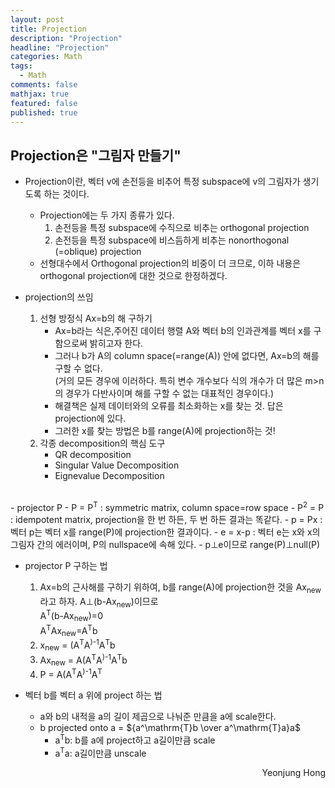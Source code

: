 ```yaml
---
layout: post
title: Projection
description: "Projection"
headline: "Projection"
categories: Math
tags: 
  - Math
comments: false
mathjax: true
featured: false
published: true
---
```


## Projection은 "그림자 만들기" 

- Projection이란, 벡터 v에 손전등을 비추어 특정 subspace에 v의 그림자가 생기도록 하는 것이다.
	- Projection에는 두 가지 종류가 있다.
		1. 손전등을 특정 subspace에 수직으로 비추는 orthogonal projection
		2. 손전등을 특정 subspace에 비스듬하게 비추는 nonorthogonal (=oblique) projection 	
   - 선형대수에서 Orthogonal projection의 비중이 더 크므로, 이하 내용은 orthogonal projection에 대한 것으로 한정하겠다. 
	

- projection의 쓰임
	1. 선형 방정식 Ax=b의 해 구하기
		- Ax=b라는 식은,주어진 데이터 행렬 A와 벡터 b의 인과관계를 벡터 x를 구함으로써 밝히고자 한다. 
		- 그러나 b가 A의 column space(=range(A)) 안에 없다면, Ax=b의 해를 구할 수 없다. <br>
		  (거의 모든 경우에 이러하다. 특히 변수 개수보다 식의 개수가 더 많은 m>n의 경우가 다반사이며 해를 구할 수 없는 대표적인 경우이다.)
		- 해결책은 실제 데이터와의 오류를 최소화하는 x를 찾는 것. 답은 projection에 있다.
		- 그러한 x를 찾는 방법은 b를 range(A)에 projection하는 것!
	2. 각종 decomposition의 핵심 도구
		- QR decomposition 
		- Singular Value Decomposition
		- Eignevalue Decomposition
<br>
- projector P
	- P = P<sup>T</sup> : symmetric matrix, column space=row space
	- P<sup>2</sup> = P : idempotent matrix, projection을 한 번 하든, 두 번 하든 결과는 똑같다. 
	- p = Px : 벡터 p는 벡터 x를 range(P)에 projection한 결과이다.
	- e = x-p : 벡터 e는 x와 x의 그림자 간의 에러이며, P의 nullspace에 속해 있다. 
	- p&perp;e이므로 range(P)&perp;null(P)

<br>

- projector P 구하는 법
  1. Ax=b의 근사해를 구하기 위하여, b를 range(A)에 projection한 것을 Ax<sub>new</sub>라고 하자. A&perp;(b-Ax<sub>new</sub>)이므로 <br>
     A<sup>T</sup>(b-Ax<sub>new</sub>)=0<br>
     A<sup>T</sup>Ax<sub>new</sub>=A<sup>T</sup>b
  2. x<sub>new</sub> = (A<sup>T</sup>A<sup>)-1</sup>A<sup>T</sup>b
  3. Ax<sub>new</sub> = A(A<sup>T</sup>A<sup>)-1</sup>A<sup>T</sup>b
  4. P = A(A<sup>T</sup>A<sup>)-1</sup>A<sup>T</sup>

- 벡터 b를 벡터 a 위에 project 하는 법
	- a와 b의 내적을 a의 길이 제곱으로 나눠준 만큼을 a에 scale한다.
	- b projected onto a = ${a^\mathrm{T}b \over a^\mathrm{T}a}a$
		- a<sup>T</sup>b: b를 a에 project하고 a길이만큼 scale
		- a<sup>T</sup>a: a길이만큼 unscale
	
	
	
<p align="right"> Yeonjung Hong <p>
